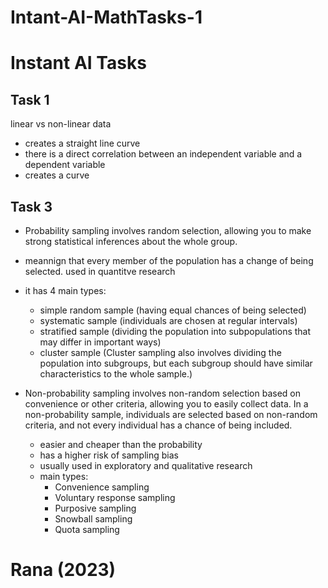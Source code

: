 # Intant-AI-MathTasks-1
# Instant AI Tasks

## Task 1

linear vs non-linear data
* creates a straight line curve 
* there is a direct correlation between an independent variable and a dependent variable
* creates a curve 

## Task 3
* Probability sampling involves random selection, allowing you to make strong statistical inferences about the whole group.
* meannign that every member of the population has a change of being selected. used in quantitve research
* it has 4 main types:
   * simple random sample (having equal chances of being selected)
   * systematic sample (individuals are chosen at regular intervals)
   * stratified sample (dividing the population into subpopulations that may differ in important ways)
   * cluster sample (Cluster sampling also involves dividing the population into subgroups, but each subgroup should have similar characteristics to the whole sample.)

* Non-probability sampling involves non-random selection based on convenience or other criteria, allowing you to easily collect data.
In a non-probability sample, individuals are selected based on non-random criteria, and not every individual has a chance of being included.
  * easier and cheaper than the probability 
  * has a higher risk of sampling bias
  * usually used in exploratory and qualitative research
  * main types:
      - Convenience sampling
      - Voluntary response sampling
      - Purposive sampling
      - Snowball sampling
      - Quota sampling
# Rana (2023)
